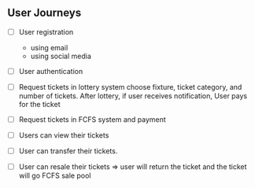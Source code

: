 ## User Journeys

- [ ] User registration
  - using email
  - using social media
- [ ] User authentication
- [ ] Request  tickets in lottery system 
choose fixture, ticket category, and number of tickets. 
After lottery, if user receives notification, User pays for the ticket

- [ ] Request tickets in FCFS system and payment
- [ ] Users can view their tickets
- [ ] User can transfer their tickets.
- [ ] User can resale their tickets => user will return the ticket and the ticket will go FCFS sale pool
